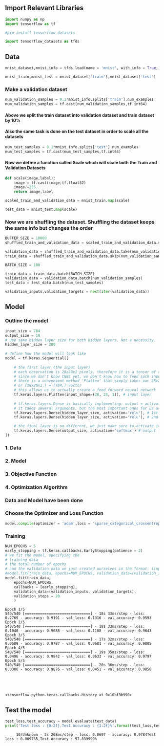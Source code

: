 ## Import Relevant Libraries


```python
import numpy as np
import tensorflow as tf
```


```python
#pip install tensorflow_datasets
```


```python
import tensorflow_datasets as tfds
```

## Data


```python
mnist_dataset,mnist_info = tfds.load(name = 'mnist', with_info = True, as_supervised = True)
```


```python
mnist_train,mnist_test = mnist_dataset['train'],mnist_dataset['test']
```

### Make a validation dataset


```python
num_validation_samples = 0.1*mnist_info.splits['train'].num_examples
num_validation_samples = tf.cast(num_validation_samples,tf.int64)
```

#### Above we split the train dataset into validation dataset and train dataset by 10%
#### Also the same task is done on the test dataset in order to scale all the datasets


```python
num_test_samples = 0.1*mnist_info.splits['test'].num_examples
num_test_samples = tf.cast(num_test_samples,tf.int64)
```

#### Now we define a function called Scale which will scale both the Train and Validation Datasets


```python
def scale(image,label):
    image = tf.cast(image,tf.float32)
    image/=255.
    return image,label
```


```python
scaled_train_and_validation_data = mnist_train.map(scale)
```


```python
test_data = mnist_test.map(scale)
```

### Now we are shuffling the dataset. Shuffling the dataset keeps the same info but changes the order


```python
BUFFER_SIZE = 10000
shuffled_train_and_validation_data = scaled_train_and_validation_data.shuffle(BUFFER_SIZE)
```


```python
validation_data = shuffled_train_and_validation_data.take(num_validation_samples)
train_data = shuffled_train_and_validation_data.skip(num_validation_samples)

```


```python
BATCH_SIZE = 100

train_data = train_data.batch(BATCH_SIZE)
validation_data = validation_data.batch(num_validation_samples)
test_data = test_data.batch(num_test_samples)

```


```python
validation_inputs,validation_targets = next(iter(validation_data))
```

## Model

### Outline the model


```python
input_size = 784
output_size = 10
# Use same hidden layer size for both hidden layers. Not a necessity.
hidden_layer_size = 200
    
# define how the model will look like
model = tf.keras.Sequential([
    
    # the first layer (the input layer)
    # each observation is 28x28x1 pixels, therefore it is a tensor of rank 3
    # since we don't know CNNs yet, we don't know how to feed such input into our net, so we must flatten the images
    # there is a convenient method 'Flatten' that simply takes our 28x28x1 tensor and orders it into a (None,) 
    # or (28x28x1,) = (784,) vector
    # this allows us to actually create a feed forward neural network
    tf.keras.layers.Flatten(input_shape=(28, 28, 1)), # input layer
    
    # tf.keras.layers.Dense is basically implementing: output = activation(dot(input, weight) + bias)
    # it takes several arguments, but the most important ones for us are the hidden_layer_size and the activation function
    tf.keras.layers.Dense(hidden_layer_size, activation='relu'), # 1st hidden layer
    tf.keras.layers.Dense(hidden_layer_size, activation='relu'), # 2nd hidden layer

    # the final layer is no different, we just make sure to activate it with softmax
    tf.keras.layers.Dense(output_size, activation='softmax') # output layer
])
```

### 1. Data
### 2. Model
### 3. Objective Function
### 4. Optimization Algorithm

### Data and Model have been done

### Choose the Optimizer and Loss Function


```python
model.compile(optimizer = 'adam',loss = 'sparse_categorical_crossentropy',metrics = ['accuracy'])
```

### Training


```python
NUM_EPOCHS = 5
early_stopping = tf.keras.callbacks.EarlyStopping(patience = 2)
# we fit the model, specifying the
# training data
# the total number of epochs
# and the validation data we just created ourselves in the format: (inputs,targets)
#model.fit(train_data, epochs=NUM_EPOCHS, validation_data=(validation_inputs, validation_targets), verbose =2)
model.fit(train_data,
    epochs=NUM_EPOCHS,
    callbacks = [early_stopping],
    validation_data=(validation_inputs, validation_targets),
    validation_steps = 20
    )
```

    Epoch 1/5
    540/540 [==============================] - 18s 33ms/step - loss: 0.2769 - accuracy: 0.9191 - val_loss: 0.1316 - val_accuracy: 0.9593
    Epoch 2/5
    540/540 [==============================] - 18s 33ms/step - loss: 0.1040 - accuracy: 0.9688 - val_loss: 0.1108 - val_accuracy: 0.9643
    Epoch 3/5
    540/540 [==============================] - 17s 32ms/step - loss: 0.0689 - accuracy: 0.9787 - val_loss: 0.0681 - val_accuracy: 0.9805
    Epoch 4/5
    540/540 [==============================] - 19s 35ms/step - loss: 0.0496 - accuracy: 0.9842 - val_loss: 0.0633 - val_accuracy: 0.9797
    Epoch 5/5
    540/540 [==============================] - 20s 36ms/step - loss: 0.0388 - accuracy: 0.9876 - val_loss: 0.0451 - val_accuracy: 0.9858





    <tensorflow.python.keras.callbacks.History at 0x10bf3b990>



## Test the model


```python
test_loss,test_accuracy = model.evaluate(test_data)
print('Test loss : {0:2f},Test Accuracy : {1:2f}%'.format(test_loss,test_accuracy*100))
```

         10/Unknown - 2s 208ms/step - loss: 0.0697 - accuracy: 0.9784Test loss : 0.069735,Test Accuracy : 97.839999%



```python

```


```python

```
